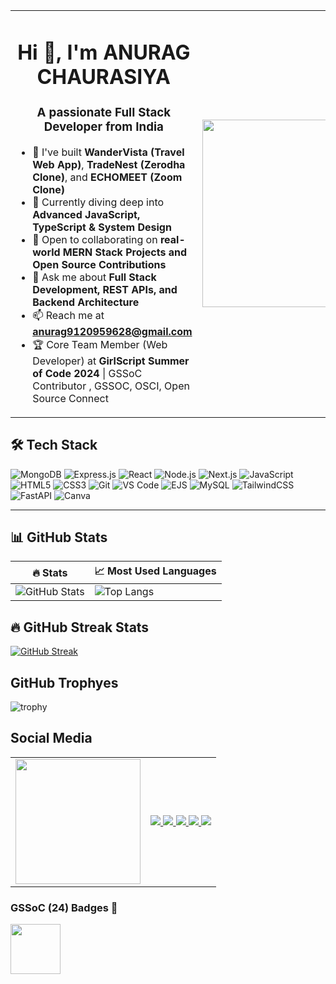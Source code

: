 <table>
  <tr>
    <td>

<h1 align="center">Hi 👋, I'm ANURAG CHAURASIYA </h1>
<h3 align="center">A passionate Full Stack Developer from India</h3>

- 🚀 I've built **WanderVista (Travel Web App)**, **TradeNest (Zerodha Clone)**, and **ECHOMEET (Zoom Clone)**
- 🧠 Currently diving deep into **Advanced JavaScript, TypeScript & System Design**
- 🤝 Open to collaborating on **real-world MERN Stack Projects and Open Source Contributions**
- 💬 Ask me about **Full Stack Development, REST APIs, and Backend Architecture**
- 📫 Reach me at **anurag9120959628@gmail.com**
- 🏆 Core Team Member (Web Developer) at **GirlScript Summer of Code 2024** | GSSoC Contributor  , GSSOC, OSCI,  Open Source Connect

</td>
<td>
  <img src="https://media.istockphoto.com/id/1313050278/vector/young-good-looking-man-using-laptop-and-work.jpg?s=2048x2048&w=is&k=20&c=fkDRoJLWghNqLEzOBHg8Lx7jjh47X7gjk5Yx-RL9yxg=" width="300" />
</td>
  </tr>
</table>


## 🛠️ Tech Stack

![MongoDB](https://img.shields.io/badge/-MongoDB-4ea94b?style=flat&logo=mongodb&logoColor=white)
![Express.js](https://img.shields.io/badge/-Express.js-black?style=flat&logo=express)
![React](https://img.shields.io/badge/-React-61DAFB?style=flat&logo=react&logoColor=black)
![Node.js](https://img.shields.io/badge/-Node.js-green?style=flat&logo=node.js)
![Next.js](https://img.shields.io/badge/-Next.js-black?style=flat&logo=next.js)
![JavaScript](https://img.shields.io/badge/-JavaScript-F7DF1E?style=flat&logo=javascript&logoColor=black)
![HTML5](https://img.shields.io/badge/-HTML5-E34F26?style=flat&logo=html5&logoColor=white)
![CSS3](https://img.shields.io/badge/-CSS3-1572B6?style=flat&logo=css3)
![Git](https://img.shields.io/badge/-Git-F05032?style=flat&logo=git&logoColor=white)
![VS Code](https://img.shields.io/badge/-VS%20Code-007ACC?style=flat&logo=visual-studio-code)
![EJS](https://img.shields.io/badge/-EJS-yellow?style=flat)
![MySQL](https://img.shields.io/badge/-MySQL-blue?style=flat&logo=mysql)
![TailwindCSS](https://img.shields.io/badge/-TailwindCSS-38B2AC?style=flat&logo=tailwind-css)
![FastAPI](https://img.shields.io/badge/-FastAPI-009688?style=flat&logo=fastapi)
![Canva](https://img.shields.io/badge/-Canva-00C4CC?style=flat&logo=canva)

---

## 📊 GitHub Stats

| 🔥 Stats | 📈 Most Used Languages |
|------------------|--------------------------|
| ![GitHub Stats](https://github-readme-stats.vercel.app/api?username=anurag91920&show_icons=true&theme=radical&hide=issues) | ![Top Langs](https://github-readme-stats.vercel.app/api/top-langs/?username=anurag91920&layout=compact&theme=radical) |

## 🔥 GitHub Streak Stats
[![GitHub Streak](https://github-readme-streak-stats.herokuapp.com/?user=anurag91920&theme=radical&hide_border=true)](https://git.io/streak-stats)


##  GitHub Trophyes
 
![trophy](https://github-profile-trophy.vercel.app/?username=anurag91920&theme=darkhub&margin-w=15&margin-h=15)


## Social Media

<table>
  <tr>
    <td>
      <img src="https://images.unsplash.com/photo-1496181133206-80ce9b88a853?q=80&w=1171&auto=format&fit=crop&ixlib=rb-4.1.0&ixid=M3wxMjA3fDB8MHxwaG90by1wYWdlfHx8fGVufDB8fHx8fA%3D%3D" width="200"/>
    </td>
    <td>
      <a href="https://youtube.com" target="_blank">
        <img src="https://img.shields.io/badge/YOUTUBE-red?style=for-the-badge&logo=youtube&logoColor=white"/>
      </a>
      <a href="https://www.instagram.com/9795.anurag" target="_blank">
        <img src="https://img.shields.io/badge/INSTAGRAM-pink?style=for-the-badge&logo=instagram&logoColor=white"/>
      </a>
      <a href="https://www.linkedin.com/in/anurag-chaurasiya-32a2442a5" target="_blank">
        <img src="https://img.shields.io/badge/LINKEDIN-blue?style=for-the-badge&logo=linkedin&logoColor=white"/>
      </a>
      <a href="mailto:anurag9120959628@gmail.com" target="_blank">
        <img src="https://img.shields.io/badge/GMAIL-red?style=for-the-badge&logo=gmail&logoColor=white"/>
      </a>
      <a href="https://discord.com/channels/1392100544558141580" target="_blank">
        <img src="https://img.shields.io/badge/DISCORD-5865F2?style=for-the-badge&logo=discord&logoColor=white"/>
      </a>
    </td>
  </tr>
</table>


### GSSoC (24) Badges 🍂

<img src="https://vui.unsplash.com/resize?height=256&quality=60&type=auto&url=https%3A%2F%2Fsearched-images.s3.us-west-2.amazonaws.com%2F3a741ecb-c8fc-42ef-b3ef-b9ad6f29652b%3FX-Amz-Algorithm%3DAWS4-HMAC-SHA256%26X-Amz-Credential%3DAKIAQ4GRIA4QZE4I5HUY%252F20250812%252Fus-west-2%252Fs3%252Faws4_request%26X-Amz-Date%3D20250812T110257Z%26X-Amz-Expires%3D86400%26X-Amz-SignedHeaders%3Dhost%26X-Amz-Signature%3D638813b1c023fb85ca30e2af2a031e96016510e775070fc4e4b9c9d20817a43e&sign=cLkUjjePHV-Yun_PilrVPz_WuNRlxcBHo1B3Qq5So10" width="80"/>

<!-- Add more as needed -->

